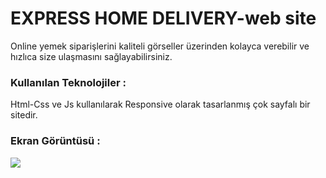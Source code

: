 # EXPRESS HOME DELIVERY-web site
Online yemek siparişlerini kaliteli görseller üzerinden kolayca verebilir ve hızlıca size ulaşmasını sağlayabilirsiniz.
<h3>Kullanılan Teknolojiler :</h3>
 Html-Css ve Js kullanılarak Responsive olarak tasarlanmış çok sayfalı bir sitedir.
  <h3>Ekran Görüntüsü :</h3>
 <img src="https://github.com/OsmanKutukcu/EXPRESS-HOME-DELIVERY-web-site/blob/dc352bb0c85eb4464cb2b0909baacc084f20959c/EXPRESS%20HOME%20DELIVERY-web%20site/screenshot.gif")/>
 
  
